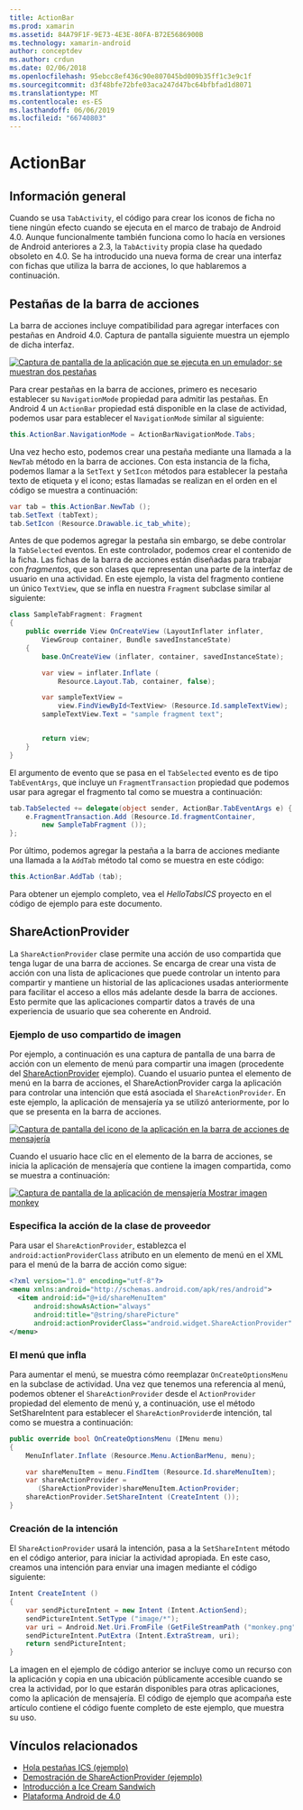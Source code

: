 ```yaml
---
title: ActionBar
ms.prod: xamarin
ms.assetid: 84A79F1F-9E73-4E3E-80FA-B72E5686900B
ms.technology: xamarin-android
author: conceptdev
ms.author: crdun
ms.date: 02/06/2018
ms.openlocfilehash: 95ebcc8ef436c90e807045bd009b35ff1c3e9c1f
ms.sourcegitcommit: d3f48bfe72bfe03aca247d47bc64bfbfad1d8071
ms.translationtype: MT
ms.contentlocale: es-ES
ms.lasthandoff: 06/06/2019
ms.locfileid: "66740803"
---
```

# <a name="actionbar"></a>ActionBar


## <a name="overview"></a>Información general

Cuando se usa `TabActivity`, el código para crear los iconos de ficha no tiene ningún efecto cuando se ejecuta en el marco de trabajo de Android 4.0. Aunque funcionalmente también funciona como lo hacía en versiones de Android anteriores a 2.3, la `TabActivity` propia clase ha quedado obsoleto en 4.0. Se ha introducido una nueva forma de crear una interfaz con fichas que utiliza la barra de acciones, lo que hablaremos a continuación.


## <a name="action-bar-tabs"></a>Pestañas de la barra de acciones

La barra de acciones incluye compatibilidad para agregar interfaces con pestañas en Android 4.0.
Captura de pantalla siguiente muestra un ejemplo de dicha interfaz.

[![Captura de pantalla de la aplicación que se ejecuta en un emulador; se muestran dos pestañas](action-bar-images/25-actionbartabs.png)](action-bar-images/25-actionbartabs.png#lightbox)

Para crear pestañas en la barra de acciones, primero es necesario establecer su `NavigationMode` propiedad para admitir las pestañas. En Android 4 un `ActionBar` propiedad está disponible en la clase de actividad, podemos usar para establecer el `NavigationMode` similar al siguiente:

```csharp
this.ActionBar.NavigationMode = ActionBarNavigationMode.Tabs;
```

Una vez hecho esto, podemos crear una pestaña mediante una llamada a la `NewTab` método en la barra de acciones. Con esta instancia de la ficha, podemos llamar a la `SetText` y `SetIcon` métodos para establecer la pestaña texto de etiqueta y el icono; estas llamadas se realizan en el orden en el código se muestra a continuación:

```csharp
var tab = this.ActionBar.NewTab ();
tab.SetText (tabText);
tab.SetIcon (Resource.Drawable.ic_tab_white);
```

Antes de que podemos agregar la pestaña sin embargo, se debe controlar la `TabSelected` eventos. En este controlador, podemos crear el contenido de la ficha. Las fichas de la barra de acciones están diseñadas para trabajar con *fragmentos*, que son clases que representan una parte de la interfaz de usuario en una actividad. En este ejemplo, la vista del fragmento contiene un único `TextView`, que se infla en nuestra `Fragment` subclase similar al siguiente:

```csharp
class SampleTabFragment: Fragment
{           
    public override View OnCreateView (LayoutInflater inflater,
        ViewGroup container, Bundle savedInstanceState)
    {
        base.OnCreateView (inflater, container, savedInstanceState);

        var view = inflater.Inflate (
            Resource.Layout.Tab, container, false);

        var sampleTextView =
            view.FindViewById<TextView> (Resource.Id.sampleTextView);            
        sampleTextView.Text = "sample fragment text";


        return view;
    }
}
```

El argumento de evento que se pasa en el `TabSelected` evento es de tipo `TabEventArgs`, que incluye un `FragmentTransaction` propiedad que podemos usar para agregar el fragmento tal como se muestra a continuación:

```csharp
tab.TabSelected += delegate(object sender, ActionBar.TabEventArgs e) {             
    e.FragmentTransaction.Add (Resource.Id.fragmentContainer,
        new SampleTabFragment ());
};
```

Por último, podemos agregar la pestaña a la barra de acciones mediante una llamada a la `AddTab` método tal como se muestra en este código:

```csharp
this.ActionBar.AddTab (tab);
```

Para obtener un ejemplo completo, vea el *HelloTabsICS* proyecto en el código de ejemplo para este documento.


## <a name="shareactionprovider"></a>ShareActionProvider

La `ShareActionProvider` clase permite una acción de uso compartida que tenga lugar de una barra de acciones. Se encarga de crear una vista de acción con una lista de aplicaciones que puede controlar un intento para compartir y mantiene un historial de las aplicaciones usadas anteriormente para facilitar el acceso a ellos más adelante desde la barra de acciones. Esto permite que las aplicaciones compartir datos a través de una experiencia de usuario que sea coherente en Android.


### <a name="image-sharing-example"></a>Ejemplo de uso compartido de imagen

Por ejemplo, a continuación es una captura de pantalla de una barra de acción con un elemento de menú para compartir una imagen (procedente del [ShareActionProvider](https://developer.xamarin.com/samples/monodroid/ShareActionProviderDemo/) ejemplo). Cuando el usuario puntea el elemento de menú en la barra de acciones, el ShareActionProvider carga la aplicación para controlar una intención que está asociada el `ShareActionProvider`. En este ejemplo, la aplicación de mensajería ya se utilizó anteriormente, por lo que se presenta en la barra de acciones.

[![Captura de pantalla del icono de la aplicación en la barra de acciones de mensajería](action-bar-images/09-shareactionprovider.png)](action-bar-images/09-shareactionprovider.png#lightbox)


Cuando el usuario hace clic en el elemento de la barra de acciones, se inicia la aplicación de mensajería que contiene la imagen compartida, como se muestra a continuación:

[![Captura de pantalla de la aplicación de mensajería Mostrar imagen monkey](action-bar-images/10-messagewithimage.png)](action-bar-images/10-messagewithimage.png#lightbox)


### <a name="specifying-the-action-provider-class"></a>Especifica la acción de la clase de proveedor

Para usar el `ShareActionProvider`, establezca el `android:actionProviderClass` atributo en un elemento de menú en el XML para el menú de la barra de acción como sigue:

```xml
<?xml version="1.0" encoding="utf-8"?>
<menu xmlns:android="http://schemas.android.com/apk/res/android">
  <item android:id="@+id/shareMenuItem"
      android:showAsAction="always"
      android:title="@string/sharePicture"
      android:actionProviderClass="android.widget.ShareActionProvider" />
</menu>
```


### <a name="inflating-the-menu"></a>El menú que infla

Para aumentar el menú, se muestra cómo reemplazar `OnCreateOptionsMenu` en la subclase de actividad. Una vez que tenemos una referencia al menú, podemos obtener el `ShareActionProvider` desde el `ActionProvider` propiedad del elemento de menú y, a continuación, use el método SetShareIntent para establecer el `ShareActionProvider`de intención, tal como se muestra a continuación:

```csharp
public override bool OnCreateOptionsMenu (IMenu menu)
{
    MenuInflater.Inflate (Resource.Menu.ActionBarMenu, menu);       

    var shareMenuItem = menu.FindItem (Resource.Id.shareMenuItem);           
    var shareActionProvider =
       (ShareActionProvider)shareMenuItem.ActionProvider;
    shareActionProvider.SetShareIntent (CreateIntent ());
}
```


### <a name="creating-the-intent"></a>Creación de la intención

El `ShareActionProvider` usará la intención, pasa a la `SetShareIntent` método en el código anterior, para iniciar la actividad apropiada. En este caso, creamos una intención para enviar una imagen mediante el código siguiente:

```csharp
Intent CreateIntent ()
{  
    var sendPictureIntent = new Intent (Intent.ActionSend);
    sendPictureIntent.SetType ("image/*");
    var uri = Android.Net.Uri.FromFile (GetFileStreamPath ("monkey.png"));          
    sendPictureIntent.PutExtra (Intent.ExtraStream, uri);
    return sendPictureIntent;
}
```

La imagen en el ejemplo de código anterior se incluye como un recurso con la aplicación y copia en una ubicación públicamente accesible cuando se crea la actividad, por lo que estarán disponibles para otras aplicaciones, como la aplicación de mensajería. El código de ejemplo que acompaña este artículo contiene el código fuente completo de este ejemplo, que muestra su uso.



## <a name="related-links"></a>Vínculos relacionados

- [Hola pestañas ICS (ejemplo)](https://developer.xamarin.com/samples/monodroid/HelloTabsICS/)
- [Demostración de ShareActionProvider (ejemplo)](https://developer.xamarin.com/samples/monodroid/ShareActionProviderDemo/)
- [Introducción a Ice Cream Sandwich](http://www.android.com/about/ice-cream-sandwich/)
- [Plataforma Android de 4.0](https://developer.android.com/sdk/android-4.0.html)
